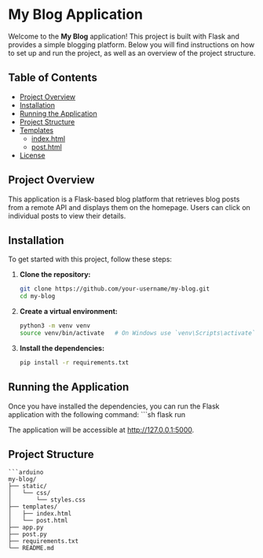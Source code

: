 # My Blog Application

Welcome to the **My Blog** application! This project is built with Flask and provides a simple blogging platform. Below you will find instructions on how to set up and run the project, as well as an overview of the project structure.

## Table of Contents

- [Project Overview](#project-overview)
- [Installation](#installation)
- [Running the Application](#running-the-application)
- [Project Structure](#project-structure)
- [Templates](#templates)
  - [index.html](#indexhtml)
  - [post.html](#posthtml)
- [License](#license)

## Project Overview

This application is a Flask-based blog platform that retrieves blog posts from a remote API and displays them on the homepage. Users can click on individual posts to view their details.

## Installation

To get started with this project, follow these steps:

1. **Clone the repository:**
   ```sh
   git clone https://github.com/your-username/my-blog.git
   cd my-blog

2. **Create a virtual environment:**
    ```sh
    python3 -m venv venv
    source venv/bin/activate   # On Windows use `venv\Scripts\activate`

3. **Install the dependencies:**
    ```sh
    pip install -r requirements.txt

## Running the Application

Once you have installed the dependencies, you can run the Flask application with the following command:
    ```sh
    flask run

The application will be accessible at http://127.0.0.1:5000.

## Project Structure
    ```arduino
    my-blog/
    ├── static/
    │   └── css/
    │       └── styles.css
    ├── templates/
    │   ├── index.html
    │   └── post.html
    ├── app.py
    ├── post.py
    ├── requirements.txt
    └── README.md


